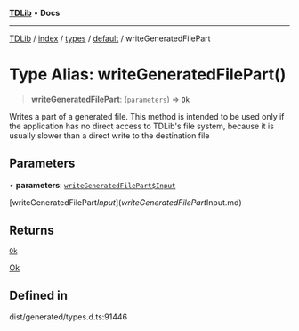 [**TDLib**](../../../../../../README.md) • **Docs**

***

[TDLib](../../../../../../modules.md) / [index](../../../../../README.md) / [types](../../../README.md) / [default](../README.md) / writeGeneratedFilePart

# Type Alias: writeGeneratedFilePart()

> **writeGeneratedFilePart**: (`parameters`) => [`Ok`](Ok-1.md)

Writes a part of a generated file. This method is intended to be used only if the application has no direct access to TDLib's file system, because it is usually slower than a direct write to the destination file

## Parameters

• **parameters**: [`writeGeneratedFilePart$Input`](writeGeneratedFilePart$Input.md)

[writeGeneratedFilePart$Input](writeGeneratedFilePart$Input.md)

## Returns

[`Ok`](Ok-1.md)

[Ok](Ok-1.md)

## Defined in

dist/generated/types.d.ts:91446

